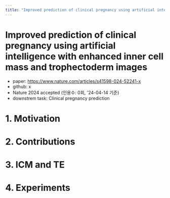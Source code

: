 ```yaml
---
title: "Improved prediction of clinical pregnancy using artificial intelligence with enhanced inner cell mass and trophectoderm images"
---
```

# Improved prediction of clinical pregnancy using artificial intelligence with enhanced inner cell mass and trophectoderm images

- paper: https://www.nature.com/articles/s41598-024-52241-x
- github: x
- Nature 2024 accepted (인용수: 0회, '24-04-14 기준)
- downstrem task: Clinical pregnancy prediction

# 1. Motivation

# 2. Contributions

# 3. ICM and TE

# 4. Experiments
